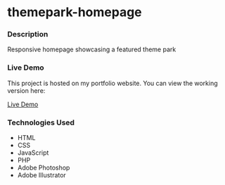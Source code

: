 # themepark-homepage

### Description
Responsive homepage showcasing a featured theme park

### Live Demo

This project is hosted on my portfolio website. You can view the working version here:

<a href="https://manonbourges.me/demos/themepark/index.php">Live Demo</a>

### Technologies Used

<ul>
  <li>HTML</li>
  <li>CSS</li>
  <li>JavaScript</li>
  <li>PHP</li>
  <li>Adobe Photoshop</li>
  <li>Adobe Illustrator</li>
</ul>
